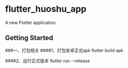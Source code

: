 # flutter_huoshu_app

A new Flutter application.

## Getting Started

###一、打包相关
####1、打包安卓正式apk
flutter build apk

####2、运行正式版本
flutter run --release
